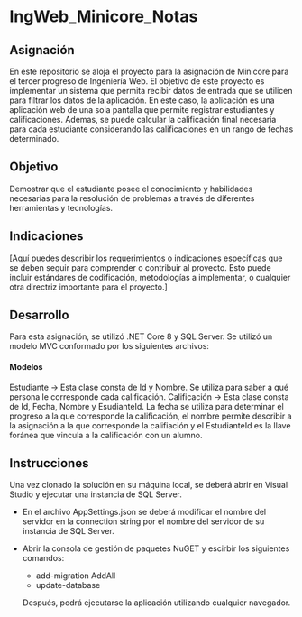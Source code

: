 # IngWeb_Minicore_Notas

## Asignación

En este repositorio se aloja el proyecto para la asignación de Minicore para el tercer progreso de Ingeniería Web. El objetivo de este proyecto es implementar un sistema que permita recibir datos de entrada que se utilicen para filtrar los datos de la aplicación. En este caso, la aplicación es una aplicación web de una sola pantalla que permite registrar estudiantes y calificaciones. Ademas, se puede calcular la calificación final necesaria para cada estudiante considerando las calificaciones en un rango de fechas determinado.

## Objetivo

Demostrar que el estudiante posee el conocimiento y habilidades necesarias para la resolución de problemas a través de diferentes herramientas y tecnologías.

## Indicaciones

[Aquí puedes describir los requerimientos o indicaciones específicas que se deben seguir para comprender o contribuir al proyecto. Esto puede incluir estándares de codificación, metodologías a implementar, o cualquier otra directriz importante para el proyecto.]

## Desarrollo

Para esta asignación, se utilizó .NET Core 8 y SQL Server. Se utilizó un modelo MVC conformado por los siguientes archivos:
  #### Modelos
  Estudiante -> Esta clase consta de Id y Nombre. Se utiliza para saber a qué persona le corresponde cada calificación.
  Calificación -> Esta clase consta de Id, Fecha, Nombre y EsudianteId. La fecha se utiliza para determinar el progreso a la que corresponde la calificación, el nombre permite describir a la asignación a la que corresponde la califiación y el EstudianteId es la llave foránea que vincula a la calificación con un alumno.

## Instrucciones

Una vez clonado la solución en su máquina local, se deberá abrir en Visual Studio y ejecutar una instancia de SQL Server.
- En el archivo AppSettings.json se deberá modificar el nombre del servidor en la connection string por el nombre del servidor de su instancia de SQL Server.
- Abrir la consola de gestión de paquetes NuGET y escirbir los siguientes comandos:
    - add-migration AddAll
    - update-database
 
  Después, podrá ejecutarse la aplicación utilizando cualquier navegador.

